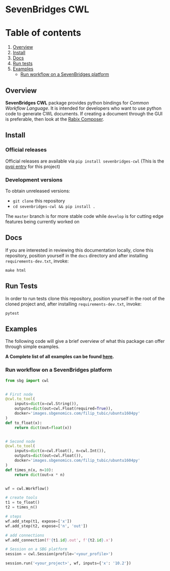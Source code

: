 SevenBridges CWL 
===========================

# Table of contents
1. [Overview](#overview)
2. [Install](#install)
3. [Docs](#docs)
4. [Run tests](#tests)
5. [Examples](#examples)
    - [Run workflow on a SevenBridges platform](#example1)

## <a name="overview">Overview</a>

**SevenBridges CWL** package provides python bindings for 
_Common Workflow Language_. It is intended for developers who want to use 
python code to generate CWL documents. If creating a document through the GUI
is preferable, then look at the 
[Rabix Composer](https://github.com/rabix/composer).

## <a name="install">Install</a>

### Official releases
Official releases are available via `pip install sevenbridges-cwl` (This is the [pypi entry](https://pypi.org/project/sevenbridges-cwl/) for this project)

### Development versions
To obtain unreleased versions: 

- `git clone` this repository 
- `cd sevenbridges-cwl && pip install .`

The `master` branch is for more stable code while `develop` is for cutting edge features being currently worked on

## <a name="docs">Docs</a>

If you are interested in reviewing this documentation locally, clone this 
repository, position yourself in the `docs` directory and after installing 
`requirements-dev.txt`, invoke:

```
make html
```

## <a name="tests">Run Tests</a>

In order to run tests clone this repository, position yourself in the root of 
the cloned project and, after installing `requirements-dev.txt`, invoke: 
```
pytest
```

## <a name="examples">Examples</a>

The following code will give a brief overview of what this package can offer through 
simple examples. 

**A Complete list of all examples can be found <a href="https://github.com/sbg/sevenbridges-cwl/tree/master/docs/examples">here</a>.**

### <a name="example1">Run workflow on a SevenBridges platform</a>

```python
from sbg import cwl


# First node
@cwl.to_tool(
    inputs=dict(x=cwl.String()),
    outputs=dict(out=cwl.Float(required=True)),
    docker='images.sbgenomics.com/filip_tubic/ubuntu1604py'
)
def to_float(x):
    return dict(out=float(x))


# Second node
@cwl.to_tool(
    inputs=dict(x=cwl.Float(), n=cwl.Int()),
    outputs=dict(out=cwl.Float()),
    docker='images.sbgenomics.com/filip_tubic/ubuntu1604py'
)
def times_n(x, n=10):
    return dict(out=x * n)


wf = cwl.Workflow()

# create tools
t1 = to_float()
t2 = times_n()

# steps
wf.add_step(t1, expose=['x'])
wf.add_step(t2, expose=['n', 'out'])

# add connections
wf.add_connection(f'{t1.id}.out', f'{t2.id}.x')

# Session on a SBG platform
session = cwl.Session(profile='<your_profile>')

session.run('<your_project>', wf, inputs={'x': '10.2'})
``` 
